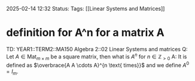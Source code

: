 2025-02-14 12:32
Status: 
Tags: [[Linear Systems and Matrices]]
# definition for A^n for a matrix A

TD: YEAR1::TERM2::MA150 Algebra 2::02 Linear Systems and matrices 
Q: Let $A \in \operatorname{Mat}_{m \times m}$ be a square matrix, then what is $A^{n}$ for $n \in \mathbb{Z}_{>0}$
A: It is defined as $\overbrace{A A \cdots A}^{n \text{ times}}$
and we define $A^0 = I_m.$
<!--ID: 1739536484066-->

